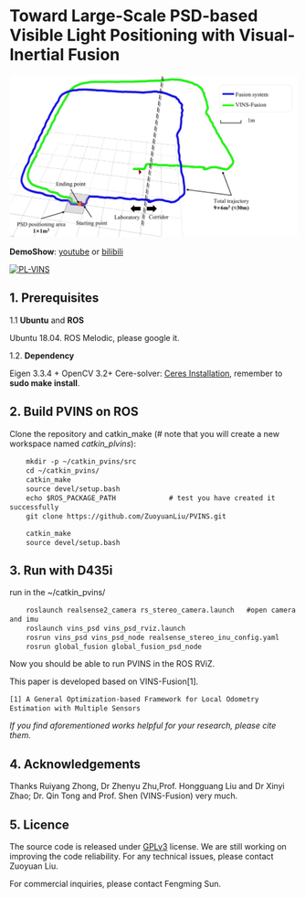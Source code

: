 # Toward Large-Scale PSD-based Visible Light Positioning with Visual-Inertial Fusion


![image](https://github.com/ZuoyuanLiu/PVINS/blob/master/figure9.tif)

**DemoShow**: [youtube](https://youtu.be/7j6x5J23VpY) or [bilibili](https://www.bilibili.com/video/BV1KrmmYMEEs/)

[![PL-VINS](https://img.youtube.com/vi/7j6x5J23VpY/0.jpg)](https://youtu.be/7j6x5J23VpY)

## 1. Prerequisites
1.1 **Ubuntu** and **ROS**

Ubuntu 18.04. ROS Melodic, please google it.

1.2. **Dependency**

Eigen 3.3.4 + OpenCV 3.2+ Cere-solver: [Ceres Installation](http://ceres-solver.org/installation.html), remember to **sudo make install**.

## 2. Build PVINS on ROS
Clone the repository and catkin_make (# note that you will create a new workspace named *catkin_plvins*):
```
	mkdir -p ~/catkin_pvins/src    
	cd ~/catkin_pvins/
	catkin_make
	source devel/setup.bash
	echo $ROS_PACKAGE_PATH             # test you have created it successfully
	git clone https://github.com/ZuoyuanLiu/PVINS.git
```

```	
	catkin_make
	source devel/setup.bash
```

## 3. Run with D435i


run in the ~/catkin_pvins/
```
	roslaunch realsense2_camera rs_stereo_camera.launch   #open camera and imu
	roslaunch vins_psd vins_psd_rviz.launch
	rosrun vins_psd vins_psd_node realsense_stereo_inu_config.yaml
	rosrun global_fusion global_fusion_psd_node
```

Now you should be able to run PVINS in the ROS RViZ. 


This paper is developed based on VINS-Fusion[1].
```
[1] A General Optimization-based Framework for Local Odometry Estimation with Multiple Sensors

```

*If you find aforementioned works helpful for your research, please cite them.*

## 4. Acknowledgements

Thanks Ruiyang Zhong, Dr Zhenyu Zhu,Prof. Hongguang Liu and Dr Xinyi Zhao; Dr. Qin Tong and Prof. Shen (VINS-Fusion) very much.

## 5. Licence
The source code is released under [GPLv3](http://www.gnu.org/licenses/) license.
We are still working on improving the code reliability. For any technical issues, please contact Zuoyuan Liu.

For commercial inquiries, please contact Fengming Sun.

